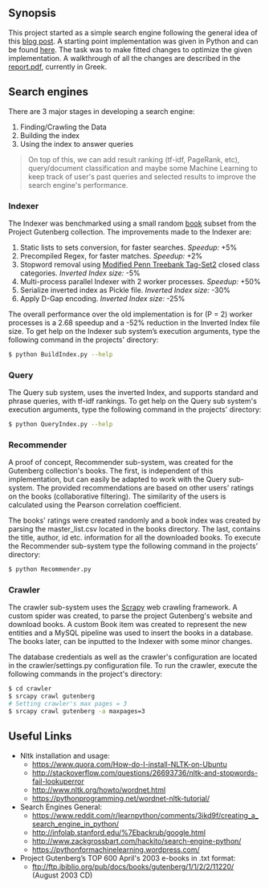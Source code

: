 ## Synopsis

This project started as a simple search engine following the general idea of this [blog post](http://aakashjapi.com/fuckin-search-engines-how-do-they-work/). A starting point implementation was given in Python and can be found [here](./original-src). The task was to make fitted changes to optimize the given implementation. A walkthrough of all the changes are described in the [report.pdf](./report.pdf), currently in Greek.  

## Search engines

There are 3 major stages in developing a search engine:
1) Finding/Crawling the Data
2) Building the index
3) Using the index to answer queries

> On top of this, we can add result ranking (tf-idf, PageRank, etc), query/document classification and maybe some Machine Learning to keep track of user's past queries and selected results to improve the search engine's performance.

### Indexer

The Indexer was benchmarked using a small random [book](./books) subset from the Project Gutenberg collection. The improvements made to the Indexer are:

1) Static lists to sets conversion, for faster searches. *Speedup:* +5%
2) Precompiled Regex, for faster matches. *Speedup:* +2%
3) Stopword removal using [Modified Penn Treebank Tag-Set2](http://www.infogistics.com/tagset.html) closed class 
categories. *Inverted Index size:* -5%
4) Multi-process parallel Indexer with 2 worker processes. *Speedup:* +50%
5) Serialize inverted index as Pickle file. *Inverted Index size:* -30%
6) Apply D-Gap encoding. *Inverted Index size:* -25%

The overall performance over the old implementation is for (P = 2) worker processes is a 2.68 speedup and a -52% reduction in the Inverted Index file size. To get help on the Indexer sub system’s execution arguments, type the following command in the projects' directory:

```bash
$ python BuildIndex.py --help
```

### Query

The Query sub system, uses the inverted Index, and supports standard and phrase queries, with tf-idf rankings. To get help on the Query sub system's execution arguments, type the following command in the projects' directory:

```bash
$ python QueryIndex.py --help
```

### Recommender

A proof of concept, Recommender sub-system, was created for the Gutenberg collection's books. The first, is independent of this implementation, but can easily be adapted to work with the Query sub-system. The provided recommendations are based on other users' ratings on the books (collaborative filtering). The similarity of the users is calculated using the Pearson correlation coefficient. 

The books' ratings were created randomly and a book index was created by parsing the master_list.csv located in the books directory. The last, contains the title, author, id etc. information for all the downloaded books. To execute the Recommender sub-system type the following command in the projects’ directory:

```bash
$ python Recommender.py
```

### Crawler

The crawler sub-system uses the [Scrapy](https://scrapy.org/) web crawling framework. A custom spider was created, to parse the project Gutenberg's website and download books. A custom Book item was created to represent the new entities and a MySQL pipeline was used to insert the books in a database. The books later, can be inputted to the Indexer with some minor changes.

The database credentials as well as the crawler's configuration are located in the crawler/settings.py configuration file. To run the crawler, execute the following commands in the project's directory:

```bash
$ cd crawler
$ srcapy crawl gutenberg
# Setting crawler's max pages = 3 
$ srcapy crawl gutenberg -a maxpages=3
```


## Useful Links
* Nltk installation and usage:
    - https://www.quora.com/How-do-I-install-NLTK-on-Ubuntu
    - http://stackoverflow.com/questions/26693736/nltk-and-stopwords-fail-lookuperror
    - http://www.nltk.org/howto/wordnet.html
    - https://pythonprogramming.net/wordnet-nltk-tutorial/
* Search Engines General:
    - https://www.reddit.com/r/learnpython/comments/3ikd9f/creating_a_search_engine_in_python/
    - http://infolab.stanford.edu/%7Ebackrub/google.html
    - http://www.zackgrossbart.com/hackito/search-engine-python/
    - https://pythonformachinelearning.wordpress.com/
* Project Gutenberg’s TOP 600 April's 2003 e-books in .txt format:
    - ftp://ftp.ibiblio.org/pub/docs/books/gutenberg/1/1/2/2/11220/	(August 2003 CD)

